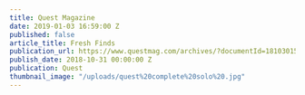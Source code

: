 ```yaml
---
title: Quest Magazine
date: 2019-01-03 16:59:00 Z
published: false
article_title: Fresh Finds
publication_url: https://www.questmag.com/archives/?documentId=181030151845-a955fcff9cd36cf4b3d9828da6706f0d&issuutitle=Quest%20November%202018#issuupress
publish_date: 2018-10-31 00:00:00 Z
publication: Quest
thumbnail_image: "/uploads/quest%20complete%20solo%20.jpg"
---
```



